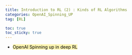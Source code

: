 ```yaml
---
title: Introduction to RL (2) : Kinds of RL Algorithms
categories: OpenAI_Spinning_UP
tag: [RL]

toc: true
toc_sticky: true
---
```


- <mark style='background-color: #fff5b1'> OpenAI Spinning up in deep RL </mark>




